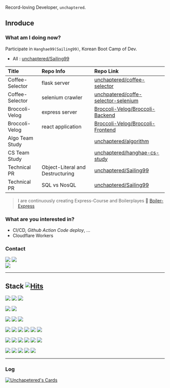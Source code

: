 Record-loving Developer, `unchaptered`.

## Inroduce

### What am I doing now?

Participate in `Hanghae99(Sailing99)`, Korean Boot Camp of Dev.
- All : [unchaptered/Sailing99](https://github.com/unchaptered/Sailing99)

| Title           | Repo Info        | Repo Link|
| :-------------- | :--------------- | :----------------------------------------------------------------------------------------------- |
| Coffee-Selector | flask server     | [unchaptered/coffee-selector](https://github.com/unchaptered/coffee-selector)                    |
| Coffee-Selector | selenium crawler | [unchpatered/coffe-selector-selenium](https://github.com/unchaptered/coffee-selector-selenium)   |
| Broccoli-Velog  | express server   | [Broccoli-Velog/Broccoli-Backend](https://github.com/Broccoli-Velog/Broccoli-Backend)            |
| Broccoli-Velog  | react application| [Broccoli-Velog/Broccoli-Frontend](https://github.com/Broccoli-Velog/Broccoli-Frontend)          |
| Algo Team Study |                  | [unchaptered/algorithm](https://github.com/unchaptered/algorithm)                       |
| CS Team Study   |                  | [unchaptered/hanghae-cs-study](https://github.com/unchaptered/hanghae-cs-study)         |
| Technical PR    | Object-Literal and Destructuring | [unchaptered/Sailing99](https://github.com/unchaptered/Sailing99/tree/main/006_tech_pr/001_object-literal-and-destructuring) |
| Technical PR    | SQL vs NosQL                     | [unchaptered/Sailing99](https://github.com/unchaptered/Sailing99/tree/main/006_tech_pr/002_sql-vs-nosql) |

> I are continuously creating Express-Course and Boilerplayes 🎉 [Boiler-Express](https://github.com/Boiler-Express)

### What are you interested in?

- CI/CD, _Github Action_ _Code deploy_, ...
- Cloudflare Workers

### Contact

<a href="https://velog.io/@unchapterd"><img src="https://img.shields.io/badge/tech%20velog-20C997?style=for-the-badge"></a>   <a href="https://velog.io/@unchaptered_til"><img src="https://img.shields.io/badge/til%20velog-20C997?style=for-the-badge"></a>   
<img src="https://img.shields.io/badge/workstation19961002@gmail.com-EA4335?style=flat-square&logo=Gmail&logoColor=black">
     
<hr>

## Stack [![Hits](https://hits.seeyoufarm.com/api/count/incr/badge.svg?url=https%3A%2F%2Fgithub.com%2Funchaptered%2Fhit-counter&count_bg=%23546DE5&title_bg=%23303952&icon=nestjs.svg&icon_color=%23E7E7E7&title=hits&edge_flat=false)](https://hits.seeyoufarm.com) 

<img src="https://img.shields.io/badge/lang-000000?style=for-the-badge">   <img src="https://img.shields.io/badge/javascript-ffda79?style=for-the-badge&logo=JavaScript&logoColor=black"> <img src="https://img.shields.io/badge/typescript-ffda79?style=for-the-badge&logo=TypeScript&logoColor=black">

<img src="https://img.shields.io/badge/test-000000?style=for-the-badge">   <img src="https://img.shields.io/badge/jest-303952?style=for-the-badge&logo=Jest&logoColor=white">

<img src="https://img.shields.io/badge/framework-000000?style=for-the-badge">   <img src="https://img.shields.io/badge/express-303952?style=for-the-badge&logo=Express&logoColor=white"> <img src="https://img.shields.io/badge/nest-303952?style=for-the-badge&logo=NestJs&logoColor=white"> 


<img src="https://img.shields.io/badge/database-000000?style=for-the-badge">   <img src="https://img.shields.io/badge/mysql-4169E1?style=for-the-badge&logo=MySQL&logoColor=white"> <img src="https://img.shields.io/badge/postgresql-4169E1?style=for-the-badge&logo=PostgreSQL&logoColor=white"> <img src="https://img.shields.io/badge/redis-4169E1?style=for-the-badge&logo=Redis&logoColor=white"> <img src="https://img.shields.io/badge/mongodb-4169E1?style=for-the-badge&logo=MongoDB&logoColor=white"> <img src="https://img.shields.io/badge/realm-4169E1?style=for-the-badge&logo=Realm&logoColor=white">

<img src="https://img.shields.io/badge/network-000000?style=for-the-badge">   <img src="https://img.shields.io/badge/aws%20ec2-FF9900?style=for-the-badge&logo=Amazon%20EC2&logoColor=white">
<img src="https://img.shields.io/badge/aws%20rds-FF9900?style=for-the-badge&logo=Amazon%20RDS&logoColor=white"> <img src="https://img.shields.io/badge/aws%20s3%20bucket-FF9900?style=for-the-badge&logo=Amazon%20S3&logoColor=white"> <img src="https://img.shields.io/badge/cloudflare%20worker-F38020?style=for-the-badge&logo=Cloudflare&logoColor=white"> <img src="https://img.shields.io/badge/cloudflare%20pages-F38020?style=for-the-badge&logo=Cloudflare%20Pages&logoColor=white"> 

<img src="https://img.shields.io/badge/tool-000000?style=for-the-badge">    <img src="https://img.shields.io/badge/gitbub-e15f41?style=for-the-badge&logo=Github&logoColor=white"> <img src="https://img.shields.io/badge/gitbub%20action-e15f41?style=for-the-badge&logo=Github%20Actions&logoColor=white"> <img src="https://img.shields.io/badge/nginx-009639?style=for-the-badge&logo=NGINX&logoColor=white"> <img src="https://img.shields.io/badge/nginx%20amplify-009639?style=for-the-badge&logo=NGINX&logoColor=white">

<hr>

### Log

[![Unchapetered's Cards](https://github-readme-stats.vercel.app/api?username=unchaptered)](https://github.com/anuraghazra/github-readme-stats)
